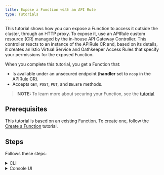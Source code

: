 ```yaml
---
title: Expose a Function with an API Rule
type: Tutorials
---
```


This tutorial shows how you can expose a Function to access it outside the cluster, through an HTTP proxy. To expose it, use an APIRule custom resource (CR) managed by the in-house API Gateway Controller. This controller reacts to an instance of the APIRule CR and, based on its details, it creates an Istio Virtual Service and Oathkeeper Access Rules that specify your permissions for the exposed Function.

When you complete this tutorial, you get a Function that:

- Is available under an unsecured endpoint (**handler** set to `noop` in the APIRule CR).
- Accepts `GET`, `POST`, `PUT`, and `DELETE` methods.

>**NOTE:** To learn more about securing your Function, see the [tutorial](/components/api-gateway#tutorials-expose-and-secure-a-service-deploy-expose-and-secure-the-sample-resources).

## Prerequisites

This tutorial is based on an existing Function. To create one, follow the [Create a Function](#tutorials-create-a-function) tutorial.

## Steps

Follows these steps:

<div tabs name="steps" group="expose-function">
  <details>
  <summary label="cli">
  CLI
  </summary>

1. Export these variables:

    ```bash
    export DOMAIN={DOMAIN_NAME}
    export NAME={FUNCTION_NAME}
    export NAMESPACE={FUNCTION_NAMESPACE}
    ```

    >**NOTE:** Function takes the name from the Function CR name. The APIRule CR can have a different name but for the purpose of this tutorial, all related resources share a common name defined under the **NAME** variable.

2. Create an APIRule CR for your Function. It is exposed on port `80` that is the default port of the [Service Placeholder](#architecture-architecture).

    ```yaml
    cat <<EOF | kubectl apply -f -
    apiVersion: gateway.kyma-project.io/v1alpha1
    kind: APIRule
    metadata:
      name: $NAME
      namespace: $NAMESPACE
    spec:
      gateway: kyma-gateway.kyma-system.svc.cluster.local
      rules:
      - path: /.*
        accessStrategies:
        - config: {}
          handler: noop
        methods:
        - GET
        - POST
        - PUT
        - DELETE
      service:
        host: $NAME.$DOMAIN
        name: $NAME
        port: 80
    EOF
    ```

3. Check if the API Rule was created successfully and has the `OK` status:

    ```bash
    kubectl get apirules $NAME -n $NAMESPACE -o=jsonpath='{.status.APIRuleStatus.code}'
    ```

4. Access the Function's external address:

    ```bash
    curl https://$NAME.$DOMAIN
    ```
   
   >**NOTE:** If you are using Minikube, make sure that you've added the endpoint to the Minikube entry in /etc/hosts file. 

    </details>
    <details>
    <summary label="console-ui">
    Console UI
    </summary>

1. Select a Namespace from the drop-down list in the top navigation panel. Make sure the Namespace includes the Function that you want to expose through an API Rule.

2. Go to the **Functions** view in the left navigation panel and select the Function you want to expose.

3. Switch to the **Configuration** tab and select **Expose Function** in the **API Rules** section. A pop-up box with the form will appear on the screen.

4. In the **General settings** section:

    - Enter the API Rule's **Name** matching the Function's name.

    >**NOTE:** The APIRule CR can have a different name than the Function, but it is recommended that all related resources share a common name.

    - Enter **Hostname** to indicate the host on which you want to expose your Function.

5. In the **Access strategies** section, leave the default settings with `GET`, `POST`, `PUT`, `PATCH`, `DELETE`, and `HEAD` methods and the `noop` handler selected.

6. Select **Create** to confirm changes. The pop-up box with the form will close.

7. Check if you can access the Function by selecting the HTTPS link under the **Host** column for the newly created API Rule.
    >**NOTE:** If you are using Minikube, make sure that you've added the endpoint to the Minikube entry in /etc/hosts file.
    </details>
</div>
